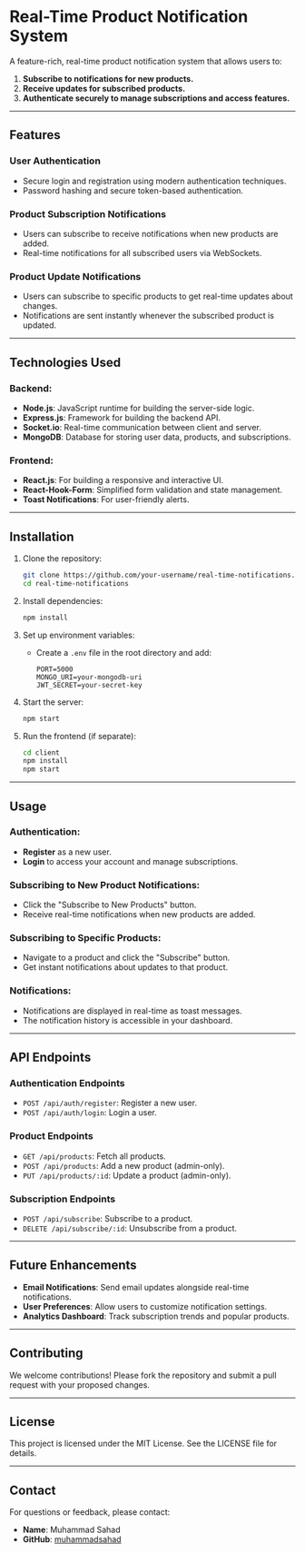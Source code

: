 # Real-Time Product Notification System

A feature-rich, real-time product notification system that allows users to:

1. **Subscribe to notifications for new products.**
2. **Receive updates for subscribed products.**
3. **Authenticate securely to manage subscriptions and access features.**

---

## Features

### **User Authentication**
- Secure login and registration using modern authentication techniques.
- Password hashing and secure token-based authentication.

### **Product Subscription Notifications**
- Users can subscribe to receive notifications when new products are added.
- Real-time notifications for all subscribed users via WebSockets.

### **Product Update Notifications**
- Users can subscribe to specific products to get real-time updates about changes.
- Notifications are sent instantly whenever the subscribed product is updated.

---

## Technologies Used

### Backend:
- **Node.js**: JavaScript runtime for building the server-side logic.
- **Express.js**: Framework for building the backend API.
- **Socket.io**: Real-time communication between client and server.
- **MongoDB**: Database for storing user data, products, and subscriptions.

### Frontend:
- **React.js**: For building a responsive and interactive UI.
- **React-Hook-Form**: Simplified form validation and state management.
- **Toast Notifications**: For user-friendly alerts.

---

## Installation

1. Clone the repository:
   ```bash
   git clone https://github.com/your-username/real-time-notifications.git
   cd real-time-notifications
   ```

2. Install dependencies:
   ```bash
   npm install
   ```

3. Set up environment variables:
   - Create a `.env` file in the root directory and add:
     ```env
     PORT=5000
     MONGO_URI=your-mongodb-uri
     JWT_SECRET=your-secret-key
     ```

4. Start the server:
   ```bash
   npm start
   ```

5. Run the frontend (if separate):
   ```bash
   cd client
   npm install
   npm start
   ```

---

## Usage

### Authentication:
- **Register** as a new user.
- **Login** to access your account and manage subscriptions.

### Subscribing to New Product Notifications:
- Click the "Subscribe to New Products" button.
- Receive real-time notifications when new products are added.

### Subscribing to Specific Products:
- Navigate to a product and click the "Subscribe" button.
- Get instant notifications about updates to that product.

### Notifications:
- Notifications are displayed in real-time as toast messages.
- The notification history is accessible in your dashboard.

---

## API Endpoints

### **Authentication Endpoints**
- `POST /api/auth/register`: Register a new user.
- `POST /api/auth/login`: Login a user.

### **Product Endpoints**
- `GET /api/products`: Fetch all products.
- `POST /api/products`: Add a new product (admin-only).
- `PUT /api/products/:id`: Update a product (admin-only).

### **Subscription Endpoints**
- `POST /api/subscribe`: Subscribe to a product.
- `DELETE /api/subscribe/:id`: Unsubscribe from a product.

---

## Future Enhancements

- **Email Notifications**: Send email updates alongside real-time notifications.
- **User Preferences**: Allow users to customize notification settings.
- **Analytics Dashboard**: Track subscription trends and popular products.

---

## Contributing

We welcome contributions! Please fork the repository and submit a pull request with your proposed changes.

---

## License

This project is licensed under the MIT License. See the LICENSE file for details.

---

## Contact

For questions or feedback, please contact:

- **Name**: Muhammad Sahad
- **GitHub**: [muhammadsahad](https://github.com/muhammadsahad)

